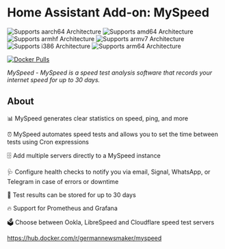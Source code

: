 # Home Assistant Add-on: MySpeed

![Supports aarch64 Architecture][aarch64-shield]
![Supports amd64 Architecture][amd64-shield]
![Supports armhf Architecture][armhf-shield]
![Supports armv7 Architecture][armv7-shield]
![Supports i386 Architecture][i386-shield]
![Supports arm64 Architecture][arm64-shield]

[![Docker Pulls](https://img.shields.io/docker/pulls/germannewsmaker/myspeed.svg?style=flat-square&logo=docker)](https://cloud.docker.com/u/dwelch2101/repository/docker/germannewsmaker/myspeed)

_MySpeed - MySpeed is a speed test analysis software that records your internet speed for up to 30 days._

## About

📊 MySpeed generates clear statistics on speed, ping, and more

⏰ MySpeed automates speed tests and allows you to set the time between tests using Cron expressions

🗄️ Add multiple servers directly to a MySpeed instance

🩺 Configure health checks to notify you via email, Signal, WhatsApp, or Telegram in case of errors or downtime

📆 Test results can be stored for up to 30 days

🔥 Support for Prometheus and Grafana

🗳️ Choose between Ookla, LibreSpeed and Cloudflare speed test servers

https://hub.docker.com/r/germannewsmaker/myspeed

[aarch64-shield]: https://img.shields.io/badge/aarch64-no-red.svg
[amd64-shield]: https://img.shields.io/badge/amd64-yes-green.svg
[armhf-shield]: https://img.shields.io/badge/armhf-no-red.svg
[armv7-shield]: https://img.shields.io/badge/armv7-yes-green.svg
[i386-shield]: https://img.shields.io/badge/i386-no-red.svg
[arm64-shield]: https://img.shields.io/badge/arm64-yes-green.svg
